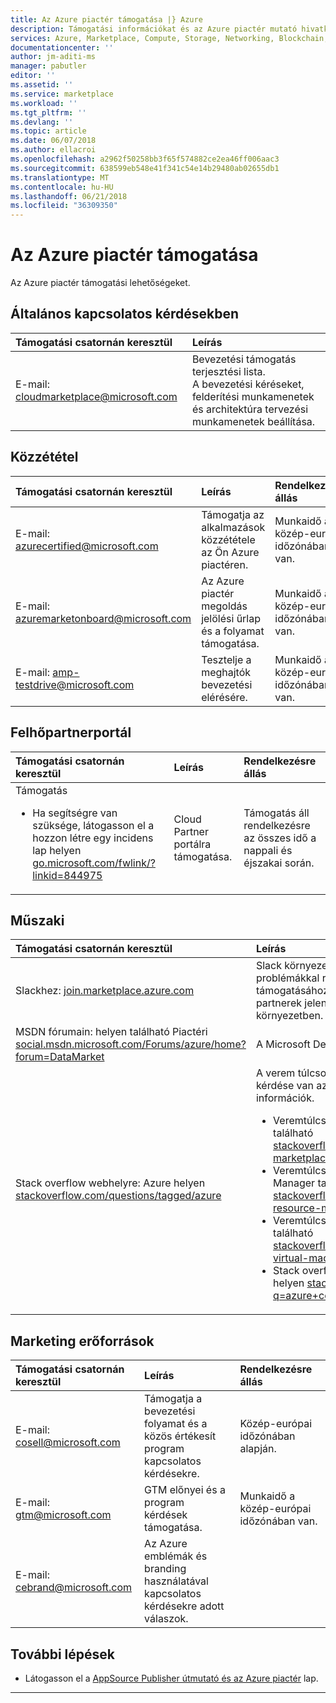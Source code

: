 ```yaml
---
title: Az Azure piactér támogatása |} Azure
description: Támogatási információkat és az Azure piactér mutató hivatkozásokat.
services: Azure, Marketplace, Compute, Storage, Networking, Blockchain, Security
documentationcenter: ''
author: jm-aditi-ms
manager: pabutler
editor: ''
ms.assetid: ''
ms.service: marketplace
ms.workload: ''
ms.tgt_pltfrm: ''
ms.devlang: ''
ms.topic: article
ms.date: 06/07/2018
ms.author: ellacroi
ms.openlocfilehash: a2962f50258bb3f65f574882ce2ea46ff006aac3
ms.sourcegitcommit: 638599eb548e41f341c54e14b29480ab02655db1
ms.translationtype: MT
ms.contentlocale: hu-HU
ms.lasthandoff: 06/21/2018
ms.locfileid: "36309350"
---
```

# <a name="support-for-azure-marketplace"></a>Az Azure piactér támogatása  
Az Azure piactér támogatási lehetőségeket.  

## <a name="general-inquiries"></a>Általános kapcsolatos kérdésekben  

| Támogatási csatornán keresztül | Leírás |  
|:--- |:--- |  
| E-mail: [cloudmarketplace@microsoft.com](mailto:cloudmarketplace@microsoft.com) | Bevezetési támogatás terjesztési lista.<br />A bevezetési kéréseket, felderítési munkamenetek és architektúra tervezési munkamenetek beállítása. |  

## <a name="publishing"></a>Közzététel  

| Támogatási csatornán keresztül | Leírás | Rendelkezésre állás |  
|:--- |:--- |:--- |  
| E-mail: [azurecertified@microsoft.com](mailto:azurecertified@microsoft.com) | Támogatja az alkalmazások közzététele az Ön Azure piactéren. | Munkaidő a közép-európai időzónában van. |  
| E-mail: [azuremarketonboard@microsoft.com](mailto:azuremarketonboard@microsoft.com) | Az Azure piactér megoldás jelölési űrlap és a folyamat támogatása. | Munkaidő a közép-európai időzónában van. |  
| E-mail: [amp-testdrive@microsoft.com](mailto:amp-testdrive@microsoft.com) | Tesztelje a meghajtók bevezetési elérésére. | Munkaidő a közép-európai időzónában van. |  

## <a name="cloud-partner-portal"></a>Felhőpartnerportál  

| Támogatási csatornán keresztül | Leírás | Rendelkezésre állás |  
|:--- |:--- |:--- |  
| Támogatás<ul> <li>Ha segítségre van szüksége, látogasson el a hozzon létre egy incidens lap helyen [go.microsoft.com/fwlink/?linkid=844975](https://go.microsoft.com/fwlink/?linkid=844975)</li> </ul> | Cloud Partner portálra támogatása. | Támogatás áll rendelkezésre az összes idő a nappali és éjszakai során. |  

## <a name="technical"></a>Műszaki  

| Támogatási csatornán keresztül | Leírás |  
|:--- |:--- |  
| Slackhez: [join.marketplace.azure.com](https://join.marketplace.azure.com) | Slack környezet műszaki kapcsolatos problémákkal rendelkező partnerek támogatásához. Ott kapcsolatos 350 + partnerek jelenleg működik-e ebben a környezetben. |  
| MSDN fórumain: helyen található Piactéri [social.msdn.microsoft.com/Forums/azure/home?forum=DataMarket](https://social.msdn.microsoft.com/Forums/azure/home?forum=DataMarket) | A Microsoft Developer Network fórum. |  
| Stack overflow webhelyre: Azure helyen [stackoverflow.com/questions/tagged/azure](https://stackoverflow.com/questions/tagged/azure) | A verem túlcsordulás környezet megoldások és kérdése van az Azure piactéren kapcsolatos információk.<ul> <li>Veremtúlcsordulás: Az Azure piactér található [stackoverflow.com/questions/tagged/azure-marketplace](https://stackoverflow.com/questions/tagged/azure-marketplace)</li> <li>Veremtúlcsordulás: Az Azure Resource Manager található [stackoverflow.com/questions/tagged/azure-resource-manager](https://stackoverflow.com/questions/tagged/azure-resource-manager)</li> <li>Veremtúlcsordulás: virtuális gépek Azure-on található [stackoverflow.com/questions/tagged/azure-virtual-machine](https://stackoverflow.com/questions/tagged/azure-virtual-machine)</li> <li>Stack overflow webhelyre: Azure-tárolók helyen [stackoverflow.com/search?q=azure+container](https://stackoverflow.com/search?q=azure+container)</li> </ul> |

## <a name="marketing-resources"></a>Marketing erőforrások  

| Támogatási csatornán keresztül | Leírás | Rendelkezésre állás |  
|:--- |:--- |:--- |  
| E-mail: [cosell@microsoft.com](mailto:cosell@microsoft.com) | Támogatja a bevezetési folyamat és a közös értékesít program kapcsolatos kérdésekre. | Közép-európai időzónában alapján. |  
| E-mail: [gtm@microsoft.com](mailto:gtm@microsoft.com) | GTM előnyei és a program kérdések támogatása. | Munkaidő a közép-európai időzónában van. |  
| E-mail: [cebrand@microsoft.com](mailto:cebrand@microsoft.com) | Az Azure emblémák és branding használatával kapcsolatos kérdésekre adott válaszok. |  |  

## <a name="next-steps"></a>További lépések
*   Látogasson el a [AppSource Publisher útmutató és az Azure piactér](./marketplace-publishers-guide.md) lap.  
 
---  
